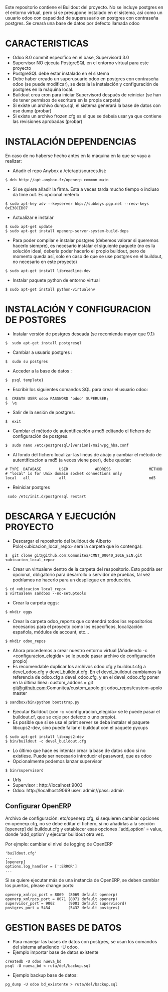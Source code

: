 Este repositorio contiene el Buildout del proyecto.
No se incluye postgres en el entorno virtual, pero si se presupone instalado en el sistema, asi como un usuario odoo con capacidad de superusuario en postgres con contraseña postgres.
Se creará una base de datos por defecto llamada odoo

# CARACTERISTICAS
- Odoo 8.0 commit específico en el base, Supervisord 3.0
- Supervisor NO ejecuta PostgreSQL en el entorno virtual para este proyecto
- PostgreSQL debe estar instalado en el sistema
- Debe haber creado un superusuario odoo en postgres con contraseña odoo (se puede modificar), se detalla la instalación y configuración de postgres en la máquina local.
- Buildout crea cron para iniciar Supervisord después de reiniciar (se han de tener permisos de escritura en la propia carpeta)
- Si existe un archivo dump.sql, el sistema generará la base de datos con ese dump (probar)
- Si existe  un archivo frozen.cfg es el que se debeía usar ya que contiene las revisiones aprobadas (probar)

# INSTALACIÓN DEPENDENCIAS
En caso de no haberse hecho antes en la máquina en la que se vaya a realizar:
- Añadir el repo Anybox a /etc/apt/sources.list:
```
$ deb http://apt.anybox.fr/openerp common main
```
- Si se quiere añadir la firma. Esta a veces tarda mucho tiempo o incluso da time out. Es opcional meterlo
```
$ sudo apt-key adv --keyserver hkp://subkeys.pgp.net --recv-keys 0xE38CEB07
```
- Actualizar e instalar
```
$ sudo apt-get update
$ sudo apt-get install openerp-server-system-build-deps
```
- Para poder compilar e instalar postgres (debemos valorar si queremos hacerlo siempre), es necesario instalar el siguiente paquete (no es la solución ideal, debería poder hacerlo el propio buildout, pero de momento queda así, solo en caso de que se use postgres en el buildout, no necesario en este proyecto)
```
$ sudo apt-get install libreadline-dev
```
- Instalar paquete python de entorno virtual
```
$ sudo apt-get install python-virtualenv
```

# INSTALACIÓN Y CONFIGURACION DE POSTGRES
- Instalar versión de postgres deseada (se recomienda mayor que 9.1):
```
$  sudo apt-get install postgresql
```
- Cambiar a usuario postgres :
```
$  sudo su postgres
```
- Acceder a la base de datos :
```
$  psql template1
```
- Escribir los siguientes comandos SQL para crear el usuario odoo:
```
$  CREATE USER odoo PASSWORD 'odoo' SUPERUSER;
$  \q
```
- Salir de la sesión de postgres:
```
$  exit
```
- Cambiar el método de autentificación a md5 editando el fichero de configuración de postgres.
```
$  sudo nano /etc/postgresql/[version]/main/pg_hba.conf
```
- Al fondo del fichero localizar las lineas de abajo y cambiar el método de autentificacion a md5 (a veces viene peer), debe quedar:
```
# TYPE  DATABASE        USER            ADDRESS                 METHOD
# "local" is for Unix domain socket connections only
local   all             all                                     md5
```
- Reiniciar postgres
```
 sudo /etc/init.d/postgresql restart
```

# DESCARGA Y EJECUCIÓN PROYECTO
- Descargar el  repositorio del buildout de Alberto Polo(<ubicacion_local_repo> será la carpeta que lo contenga):
```
$  git clone git@github.com:Comunitea/CMNT_00040_2016_ELN.git <ubicacion_local_repo>
```
- Crear un virtualenv dentro de la carpeta del respositorio. Esto podría ser opcional, obligatorio para desarrollo o servidor de pruebas, tal vez podríamos no hacerlo para un despliegue en producción.
```
$ cd <ubicacion_local_repo>
$ virtualenv sandbox --no-setuptools
```
- Crear la carpeta eggs:
```
$ mkdir eggs
```
- Crear la carpeta odoo_reports que contendrá todos los repositorios necesarios para el proyecto como los específicos, localización española, módulos de account, etc...
```
$ mkdir odoo_repos
```
- Ahora procedemos a crear nuestro entorno virtual (Añadiendo -c <configuracion_elegida> se le puede pasar archivo de configuración propio)
- Es recomendable duplicar los archivos odoo.cfg y buildout.cfg a devel_odoo.cfg y devel_buildout.cfg. En el devel_buildout cambiamos la referencia de odoo.cfg a devel_odoo.cfg, y en el devel_odoo.cfg poner en la última linea: custom_addons = git git@github.com:Comunitea/custom_apolo.git odoo_repos/custom-apolo master
```
$ sandbox/bin/python bootstrap.py
```
- Ejecutar Buildout (con -c <configuracion_elegida> se le puede pasar el buildout.cf, que se coje por defecto o uno propio).
- Es posible que si se usa el print server  se deba instalar el paquete libcups2-dev, sino puede fallar el buildout con el paquete pycups
```
$ sudo apt-get install libcups2-dev
$ bin/buildout -c devel_buildout.cfg
```
- Lo último que hace es intentar crear la base de datos odoo si no existiese. Puede ser necesario introducir el password, que es odoo
- Opcionalmente podemos lanzar supervisor
```
$ bin/supervisord
```
- Urls
- Supervisor : http://localhost:9003
- Odoo: http://localhost:9069
        user: admin//pass: admin

## Configurar OpenERP
Archivo de configuración: etc/openerp.cfg, si sequieren cambiar opciones en  openerp.cfg, no se debe editar el fichero,
si no añadirlas a la sección [openerp] del buildout.cfg
y establecer esas opciones .'add_option' = value, donde 'add_option'  y ejecutar buildout otra vez.

Por ejmplo: cambiar el nivel de logging de OpenERP
```
'buildout.cfg'
...
[openerp]
options.log_handler = [':ERROR']
...
```

Si se quiere ejecutar más de una instancia de OpenERP, se deben cambiar los puertos,
please change ports:
```
openerp_xmlrpc_port = 8069  (8069 default openerp)
openerp_xmlrpcs_port = 8071 (8071 default openerp)
supervisor_port = 9002      (9001 default supervisord)
postgres_port = 5434        (5432 default postgres)
```

# GESTION BASES DE DATOS
- Para manejar las bases de datos con postgres, se usan los comandos del sistema añadiendo -U odoo.
- Ejemplo importar base de datos existente
```
createdb -U odoo nueva_bd
psql -U nueva_bd < ruta/del/backup.sql
```
- Ejemplo backup base de datos:
```
pg_dump -U odoo bd_existente > ruta/del/backup.sql
```
